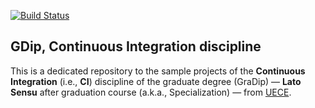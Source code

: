 [![Build Status](https://travis-ci.org/edson-a-soares/travis.svg?branch=travis-ci)](https://travis-ci.org/edson-a-soares/travis)

## GDip, Continuous Integration discipline

This is a dedicated repository to the sample projects of the **Continuous Integration** (i.e., **CI**) discipline of the graduate degree (GraDip) ― **Lato Sensu** after graduation course (a.k.a., Specialization) ― from [UECE](http://www.uece.br).
